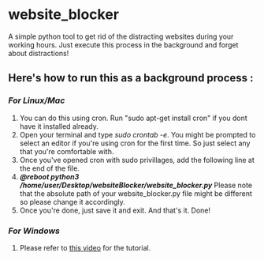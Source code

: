 # website_blocker
A simple python tool to get rid of the distracting websites during your working hours. Just execute this process in the background and forget about distractions!



<h2>Here's how to run this as a background process :</h2>
<h3><i>For Linux/Mac</i></h3>
<ol>
<li>You can do this using cron. Run "sudo apt-get install cron" if you dont have it installed already.</li>
<li>Open your terminal and type <i>sudo crontab -e</i>. You might be prompted to select an editor if you're using cron for the first time. So just select any that you're comfortable with.</li>
<li>Once you've opened cron with sudo privillages, add the following line at the end of the file.</li>
<li><i><strong>@reboot python3 /home/user/Desktop/websiteBlocker/website_blocker.py</strong></i> Please note that the absolute path
of your website_blocker.py file might be different so please change it accordingly.</li>
<li>Once you're done, just save it and exit. And that's it. Done!</li>
</ol>

<h3><i>For Windows</i></h3>
<ol>
    <li>
        Please refer to <a href="https://youtu.be/ucPgmZzoUJQ">this video</a> for the tutorial. 
    </li>
</ol>
